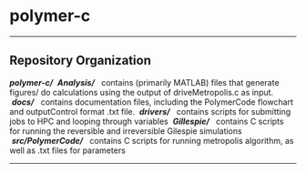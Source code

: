 # polymer-c

---

## Repository Organization

***polymer-c/***
&nbsp;***Analysis/***
&nbsp;&nbsp;contains (primarily MATLAB) files that generate figures/ do calculations using the output of driveMetropolis.c as input.
&nbsp;***docs/***
&nbsp;&nbsp;contains documentation files, including the PolymerCode flowchart and outputControl format .txt file.
&nbsp;***drivers/***
&nbsp;&nbsp;contains scripts for submitting jobs to HPC and looping through variables
&nbsp;***Gillespie/***
&nbsp;&nbsp;contains C scripts for running the reversible and irreversible Gilespie simulations
&nbsp;***src/PolymerCode/***
&nbsp;&nbsp;contains C scripts for running metropolis algorithm, as well as .txt files for parameters

---
